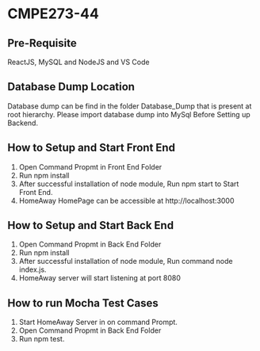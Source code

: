 # CMPE273-44

## Pre-Requisite
 ReactJS, MySQL and NodeJS and VS Code
 
## Database Dump Location
 Database dump can be find in the folder Database_Dump that is present at root hierarchy. 
 Please import database dump into MySql Before Setting up Backend.

## How to Setup and Start Front End
1. Open Command Propmt in Front End Folder
2. Run npm install
3. After successful installation of node module, Run npm start to Start Front End.
4. HomeAway HomePage can be accessible at http://localhost:3000

##  How to Setup and Start Back End
1. Open Command Propmt in Back End Folder
2. Run npm install
3. After successful installation of node module, Run command node index.js.
4. HomeAway server will start listening at port 8080

## How to run Mocha Test Cases
1. Start HomeAway Server in on command Prompt.
2. Open Command Propmt in Back End Folder
3. Run npm test.
